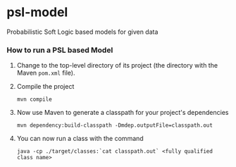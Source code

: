 # psl-model
Probabilistic Soft Logic based models for given data

### How to run a PSL based Model

1. Change to the top-level directory of its project (the directory with the Maven `pom.xml` file).

2. Compile the project

    ```
    mvn compile
    ```
    
3. Now use Maven to generate a classpath for your project's dependencies

    ```
    mvn dependency:build-classpath -Dmdep.outputFile=classpath.out
    ```

4. You can now run a class with the command

    ```
    java -cp ./target/classes:`cat classpath.out` <fully qualified class name>
    ```
    
